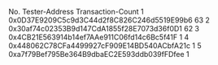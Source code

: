 No.	Tester-Address	                            Transaction-Count
1	0x0D37E9209C5c9d3C44d2f8C826C246d5519E99b6	63
2	0x30af74c02353B9d147CdA1855f28E7073d36f0D1	62
3	0x4CB21E563914b14ef7AAe911C06fd14c6Bc5f41F	1
4	0x448062C78CFa4499927cF909E14BD540ACbfA21c	1
5	0xa7f79Bef795Be364B9dbaEC2E593ddb039fFDfee	1
